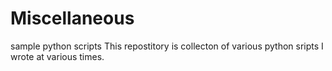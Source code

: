 # Miscellaneous
sample python scripts
This repostitory is collecton of various python sripts I wrote at various times.

